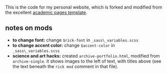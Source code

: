 This is the code for my personal website, which is forked and modified from the excellent [academic pages template](https://github.com/academicpages/academicpages.github.io).

## notes on mods
- **to change font:** change `$rick-font` in `_sass\_variables.scss`
- **to change accent color:** change `$accent-color` in `_sass\_variables.scss`
- **science and art hacks:** created `archive-portfolio.html`, modified from `archive-single`. it shows images to the left of text, with titles above (see the text beneath the `rick mod` comment in that file).
